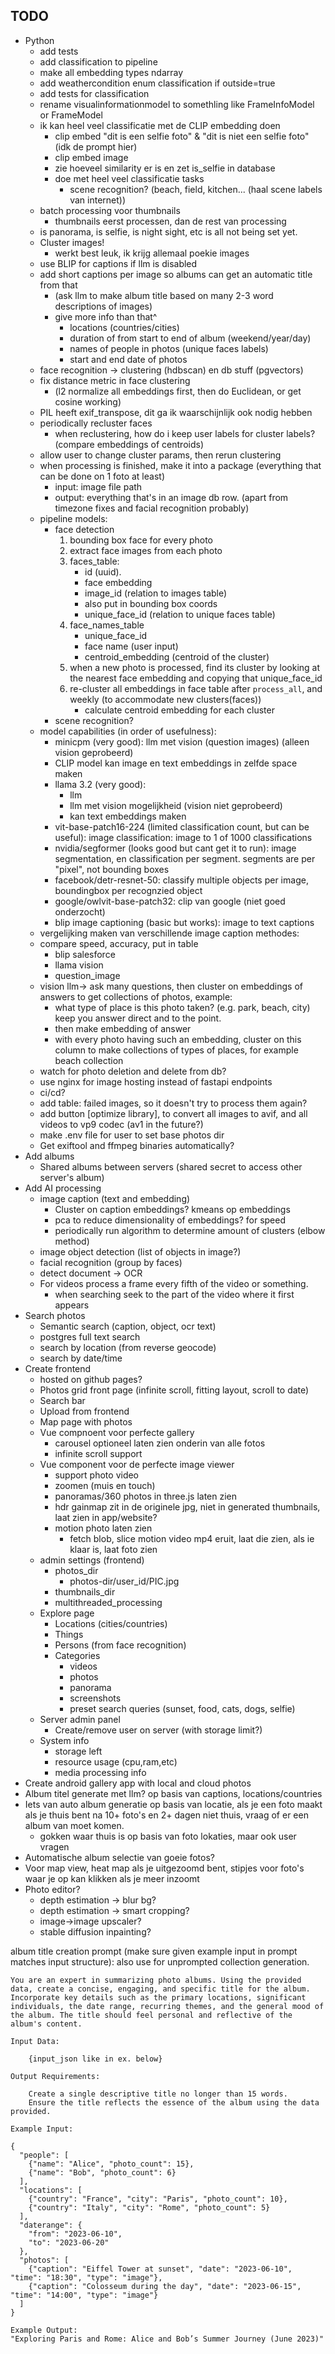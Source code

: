 ## TODO

* Python
    * add tests
    * add classification to pipeline
    * make all embedding types ndarray
    * add weathercondition enum classification if outside=true
    * add tests for classification
    * rename visualinformationmodel to somethling like FrameInfoModel or FrameModel
    * ik kan heel veel classificatie met de CLIP embedding doen
      * clip embed "dit is een selfie foto" & "dit is niet een selfie foto" (idk de prompt hier)
      * clip embed image
      * zie hoeveel similarity er is en zet is_selfie in database
      * doe met heel veel classificatie tasks
        * scene recognition? (beach, field, kitchen... (haal scene labels van internet))
    * batch processing voor thumbnails
      * thumbnails eerst processen, dan de rest van processing
    * is panorama, is selfie, is night sight, etc is all not being set yet.
    * Cluster images!
      * werkt best leuk, ik krijg allemaal poekie images
    * use BLIP for captions if llm is disabled
    * add short captions per image so albums can get an automatic title from that 
      * (ask llm to make album title based on many 2-3 word descriptions of images)
      * give more info than that^
        * locations (countries/cities)
        * duration of from start to end of album (weekend/year/day)
        * names of people in photos (unique faces labels)
        * start and end date of photos
    * face recognition -> clustering (hdbscan) en db stuff (pgvectors)
    * fix distance metric in face clustering 
      * (l2 normalize all embeddings first, then do Euclidean, or get cosine working)
    * PIL heeft exif_transpose, dit ga ik waarschijnlijk ook nodig hebben
    * periodically recluster faces
      * when reclustering, how do i keep user labels for cluster labels? (compare embeddings of centroids)
    * allow user to change cluster params, then rerun clustering
    * when processing is finished, make it into a package (everything that can be done on 1 foto at least)
      * input: image file path
      * output: everything that's in an image db row. (apart from timezone fixes and facial recognition probably)
    * pipeline models:
      * face detection
        1. bounding box face for every photo
        2. extract face images from each photo
        3. faces_table:
           * id (uuid).
           * face embedding
           * image_id (relation to images table)
           * also put in bounding box coords
           * unique_face_id (relation to unique faces table)
        4. face_names_table
           * unique_face_id
           * face name (user input)
           * centroid_embedding (centroid of the cluster)
        5. when a new photo is processed, find its cluster by looking at the nearest face embedding and copying that unique_face_id
        6. re-cluster all embeddings in face table after `process_all`, and weekly (to accommodate new clusters(faces))
           * calculate centroid embedding for each cluster
      * scene recognition?
    * model capabilities (in order of usefulness):
        * minicpm (very good): llm met vision (question images) (alleen vision geprobeerd)
        * CLIP model kan image en text embeddings in zelfde space maken
        * llama 3.2 (very good):
            * llm
            * llm met vision mogelijkheid (vision niet geprobeerd)
            * kan text embeddings maken
        * vit-base-patch16-224 (limited classification count, but can be useful): image classification: image to 1 of
          1000 classifications
        * nvidia/segformer (looks good but cant get it to run): image segmentation, en classification per segment.
          segments are per "pixel", not bounding boxes
        * facebook/detr-resnet-50: classify multiple objects per image, boundingbox per recognzied object
        * google/owlvit-base-patch32: clip van google (niet goed onderzocht)
        * blip image captioning (basic but works): image to text captions
    * vergelijking maken van verschillende image caption methodes:
    * compare speed, accuracy, put in table
        * blip salesforce
        * llama vision
        * question_image
    * vision llm-> ask many questions, then cluster on embeddings of answers to get collections of photos, example:
        * what type of place is this photo taken? (e.g. park, beach, city) keep you answer direct and to the point.
        * then make embedding of answer
        * with every photo having such an embedding, cluster on this column to make collections of types of places, for
          example beach collection
    * watch for photo deletion and delete from db?
    * use nginx for image hosting instead of fastapi endpoints
    * ci/cd?
    * add table: failed images, so it doesn't try to process them again?
    * add button [optimize library], to convert all images to avif, and all videos to vp9 codec (av1 in the future?)
    * make .env file for user to set base photos dir
    * Get exiftool and ffmpeg binaries automatically?
* Add albums
    * Shared albums between servers (shared secret to access other server's album)
* Add AI processing
    * image caption (text and embedding)
        * Cluster on caption embeddings? kmeans op embeddings
        * pca to reduce dimensionality of embeddings? for speed
        * periodically run algorithm to determine amount of clusters (elbow method)
    * image object detection (list of objects in image?)
    * facial recognition (group by faces)
    * detect document -> OCR
    * For videos process a frame every fifth of the video or something.
      * when searching seek to the part of the video where it first appears
* Search photos
    * Semantic search (caption, object, ocr text)
    * postgres full text search
    * search by location (from reverse geocode)
    * search by date/time
* Create frontend
    * hosted on github pages?
    * Photos grid front page (infinite scroll, fitting layout, scroll to date)
    * Search bar
    * Upload from frontend
    * Map page with photos
    * Vue compnoent voor perfecte gallery
      * carousel optioneel laten zien onderin van alle fotos
      * infinite scroll support
    * Vue component voor de perfecte image viewer
      * support photo video
      * zoomen (muis en touch)
      * panoramas/360 photos in three.js laten zien
      * hdr gainmap zit in de originele jpg, niet in generated thumbnails, laat zien in app/website?
      * motion photo laten zien
          * fetch blob, slice motion video mp4 eruit, laat die zien, als ie klaar is, laat foto zien
    * admin settings (frontend)
        * photos_dir
            * photos-dir/user_id/PIC.jpg
        * thumbnails_dir
        * multithreaded_processing
    * Explore page
        * Locations (cities/countries)
        * Things
        * Persons (from face recognition)
        * Categories
            * videos
            * photos
            * panorama
            * screenshots
            * preset search queries (sunset, food, cats, dogs, selfie)
    * Server admin panel
        * Create/remove user on server (with storage limit?)
    * System info
        * storage left
        * resource usage (cpu,ram,etc)
        * media processing info
* Create android gallery app with local and cloud photos
* Album titel generate met llm? op basis van captions, locations/countries
* Iets van auto album generatie op basis van locatie, als je een foto maakt als je thuis bent na 10+ foto's en 2+ dagen
  niet thuis, vraag of er een album van moet komen.
    * gokken waar thuis is op basis van foto lokaties, maar ook user vragen
* Automatische album selectie van goeie fotos?
* Voor map view, heat map als je uitgezoomd bent, stipjes voor foto's waar je op kan klikken als je meer inzoomt
* Photo editor?
    * depth estimation -> blur bg?
    * depth estimation -> smart cropping?
    * image->image upscaler?
    * stable diffusion inpainting?



album title creation prompt (make sure given example input in prompt matches input structure):
also use for unprompted collection generation.

```
You are an expert in summarizing photo albums. Using the provided data, create a concise, engaging, and specific title for the album. Incorporate key details such as the primary locations, significant individuals, the date range, recurring themes, and the general mood of the album. The title should feel personal and reflective of the album's content.

Input Data:

    {input_json like in ex. below}

Output Requirements:

    Create a single descriptive title no longer than 15 words.
    Ensure the title reflects the essence of the album using the data provided.

Example Input:

{
  "people": [
    {"name": "Alice", "photo_count": 15},
    {"name": "Bob", "photo_count": 6}
  ],
  "locations": [
    {"country": "France", "city": "Paris", "photo_count": 10},
    {"country": "Italy", "city": "Rome", "photo_count": 5}
  ],
  "daterange": {
    "from": "2023-06-10",
    "to": "2023-06-20"
  },
  "photos": [
    {"caption": "Eiffel Tower at sunset", "date": "2023-06-10", "time": "18:30", "type": "image"},
    {"caption": "Colosseum during the day", "date": "2023-06-15", "time": "14:00", "type": "image"}
  ]
}

Example Output:
"Exploring Paris and Rome: Alice and Bob’s Summer Journey (June 2023)"

```